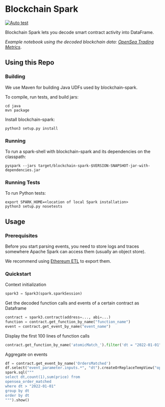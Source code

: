 # Blockchain Spark

[![Auto test](https://github.com/tellery/blockchain-spark/actions/workflows/auto-test.yml/badge.svg?branch=master&event=push)](https://github.com/tellery/blockchain-spark/actions/workflows/auto-test.yml)

Blockchain Spark lets you decode smart contract activity into DataFrame.


*Example notebook using the decoded blockchain data: [OpenSea Trading Metrics](https://app.datawaves.xyz/notebook/4a33016e-c97b-45bc-8cfa-df216bfe1198)*.


## Using this Repo

### Building

We use Maven for building Java UDFs used by blockchain-spark.

To compile, run tests, and build jars:

```shell
cd java
mvn package
```

Install blockchain-spark:

```shell
python3 setup.py install
```


### Running

To run a spark-shell with blockchain-spark and its dependencies on the classpath:

```shell
pyspark --jars target/blockchain-spark-$VERSION-SNAPSHOT-jar-with-dependencies.jar
```

### Running Tests

To run Python tests:

```shell
export SPARK_HOME=<location of local Spark installation>
python3 setup.py nosetests
```

## Usage


### Prerequisites


Before you start parsing events, you need to store logs and traces somewhere Apache Spark can access them
(usually an object store).


We recommend using [Ethereum ETL](https://github.com/blockchain-etl/ethereum-etl) to export them.


### Quickstart

Context initialization

```python
spark3 = Spark3(spark.sparkSession)
```

Get the decoded function calls and events of a certain contract as Dataframe

```python
contract = spark3.contract(address=..., abi=...)
function = contract.get_function_by_name("function_name")
event = contract.get_event_by_name("event_name")
```

Display the first 100 lines of function calls

```python
contract.get_function_by_name('atomicMatch_').filter('dt = "2022-01-01"').show(100)
```

Aggregate on events

```python
df = contract.get_event_by_name('OrdersMatched')
df.select("event_parameter.inputs.*", "dt").createOrReplaceTempView("opensea_order_matched")
spark.sql("""
select dt,count(1),sum(price) from
opensea_order_matched
where dt > "2022-01-01"
group by dt
order by dt
""").show()
```
